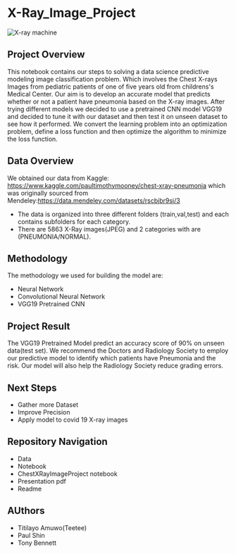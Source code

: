 # X-Ray_Image_Project
![X-ray machine](https://www.thegreatcoursesdaily.com/wp-content/uploads/2021/03/Xray-Feature.jpg)

## Project Overview
This notebook contains our steps to solving a data science predictive modeling image classification problem. Which involves the Chest X-rays Images from pediatric patients of one of five years old from childrens's Medical Center. Our aim is to develop an accurate model that predicts whether or not a patient have pneumonia based on the X-ray images. After trying different models we decided to use a pretrained CNN model VGG19 and decided to tune it with our dataset and then test it on unseen dataset to see how it performed. We convert the learning problem into an optimization problem, define a loss function and then optimize the algorithm to minimize the loss function.

## Data Overview
We obtained our data from Kaggle: https://www.kaggle.com/paultimothymooney/chest-xray-pneumonia which was originally sourced from Mendeley:https://data.mendeley.com/datasets/rscbjbr9sj/3
- The data is organized into three different folders (train,val,test) and each contains subfolders for each category. 
- There are 5863 X-Ray images(JPEG) and 2 categories with are (PNEUMONIA/NORMAL).

## Methodology
The methodology we used for building the model are:
- Neural Network 
- Convolutional Neural Network
- VGG19 Pretrained CNN 

## Project Result
The VGG19 Pretrained Model predict an accuracy score of 90% on unseen data(test set). We recommend the Doctors and Radiology Society to employ our predictive model to identify which patients have Pneumonia and the risk. Our model will also help the Radiology Society reduce grading errors.

## Next Steps
- Gather more Dataset
- Improve Precision
- Apply model to covid 19 X-ray images

## Repository Navigation
- Data
- Notebook
- ChestXRayImageProject notebook
- Presentation pdf
- Readme

## AUthors
- Titilayo Amuwo(Teetee)
- Paul Shin
- Tony Bennett
